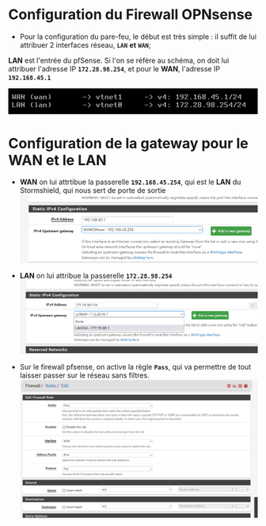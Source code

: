 # Configuration du Firewall OPNsense

- Pour la configuration du pare-feu, le début est très simple : il suffit de lui attribuer 2 interfaces réseau, **`LAN`** **et** **`WAN`**;

**LAN** est l'entrée du pfSense. Si l'on se réfère au schéma, on doit lui attribuer l'adresse IP  **`172.28.98.254`**, et pour le **WAN**, l'adresse IP  **`192.168.45.1`**

![pfsense](../pfsense/pfsense.PNG)
</br>

# Configuration de la gateway pour le WAN et le LAN

- **WAN** on lui attrtibue la passerelle **`192.168.45.254`**, qui est le **LAN** du Stormshield, qui nous sert de porte de sortie  
![wan](../pfsense/gateway_wan_pfsense.png)

- **LAN** on lui attribue la passerelle **`172.28.98.254`**
![lan](../pfsense/gateway_lan_pfsense.png)

- Sur le firewall pfsense, on active la règle **`Pass`**, qui va permettre de tout laisser passer sur le réseau sans filtres.
![regle](../pfsense/regle_wan_pfsense.png)
